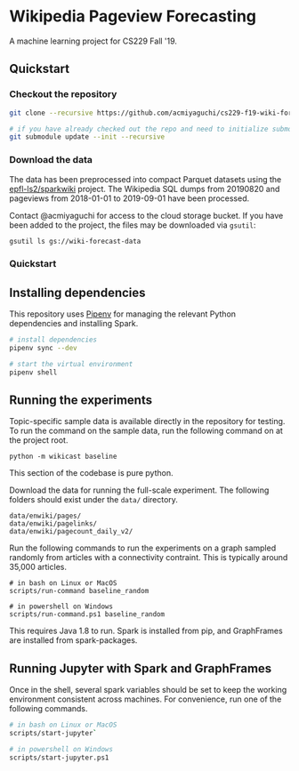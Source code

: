 # Wikipedia Pageview Forecasting

A machine learning project for CS229 Fall '19.

## Quickstart

### Checkout the repository

```bash
git clone --recursive https://github.com/acmiyaguchi/cs229-f19-wiki-forecast.git

# if you have already checked out the repo and need to initialize submodules
git submodule update --init --recursive
```

### Download the data

The data has been preprocessed into compact Parquet datasets using the
[epfl-ls2/sparkwiki](https://github.com/epfl-lts2/sparkwiki) project. The
Wikipedia SQL dumps from 20190820 and pageviews from 2018-01-01 to 2019-09-01
have been processed.

Contact @acmiyaguchi for access to the cloud storage bucket. If you have been
added to the project, the files may be downloaded via `gsutil`:

```bash
gsutil ls gs://wiki-forecast-data
```

### Quickstart

## Installing dependencies
This repository uses [Pipenv](https://docs.pipenv.org/en/latest/) for managing
the relevant Python dependencies and installing Spark.

```bash
# install dependencies
pipenv sync --dev

# start the virtual environment
pipenv shell
```

## Running the experiments

Topic-specific sample data is available directly in the repository for testing.
To run the command on the sample data, run the following command on at the project root.

```
python -m wikicast baseline
```

This section of the codebase is pure python.

Download the data for running the full-scale experiment. The following folders should exist under the `data/` directory.

```
data/enwiki/pages/
data/enwiki/pagelinks/
data/enwiki/pagecount_daily_v2/
```

Run the following commands to run the experiments on a graph sampled randomly from articles with a connectivity contraint. This is typically around 35,000 articles. 

```
# in bash on Linux or MacOS
scripts/run-command baseline_random

# in powershell on Windows
scripts/run-command.ps1 baseline_random
```

This requires Java 1.8 to run. Spark is installed from pip, and GraphFrames are installed from spark-packages.


## Running Jupyter with Spark and GraphFrames

Once in the shell, several spark variables should be set to keep the working
environment consistent across machines. For convenience, run one of the following commands.

```bash
# in bash on Linux or MacOS
scripts/start-jupyter`

# in powershell on Windows
scripts/start-jupyter.ps1
```
